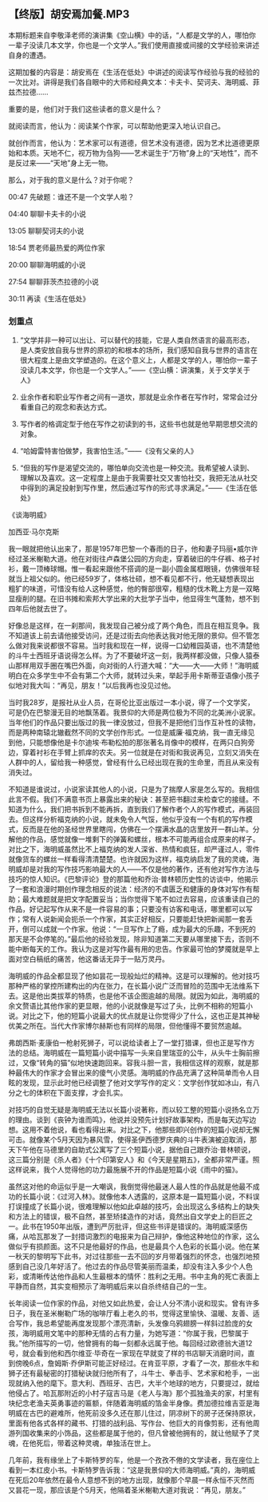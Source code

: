 ## 【终版】胡安焉加餐.MP3



本期标题来自李敬泽老师的演讲集《空山横》中的话，“人都是文学的人，哪怕你一辈子没读几本文学，你也是一个文学人。”我们使用直接或间接的文学经验来讲述自身的遭遇。

这期加餐的内容是：胡安焉在《生活在低处》中讲述的阅读写作经验与我的经验的一次比对。讲得是我们各自眼中的大师和经典文本：卡夫卡、契诃夫、海明威、菲兹杰拉德……

重要的是，他们对于我们这些读者的意义是什么？

就阅读而言，他认为：阅读某个作家，可以帮助他更深入地认识自己。

就创作而言，他认为：艺术家可以有道德，但艺术没有道德，因为艺术比道德更原始和本质。天地不仁，视万物为刍狗——艺术诞生于“万物”身上的“天地性”，而不是反过来——“天地”身上无一物。

那么，对于我的意义是什么？对于你呢？



00:47 先破题：谁还不是一个文学人啦？

04:40 聊聊卡夫卡的小说

13:05 聊聊契诃夫的小说

18:54 贾老师最热爱的两位作家

20:00 聊聊海明威的小说

27:54 聊聊菲茨杰拉德的小说

30:11 再读《生活在低处》

















### 划重点

 1. “文学并非一种可以出让、可以替代的技能，它是人类自然语言的最高形态，是人类安放自我与世界的原初的和根本的场所，我们感知自我与世界的语言在很大程度上是由文学塑造的。在这个意义上，人都是文学的人，哪怕你一辈子没读几本文学，你也是一个文学人。”——《空山横：讲演集，关于文学关于人》

 2. 业余作者和职业写作者之间有一道坎，那就是业余作者在写作时，常常会过分看重自己的观念和表达方式。

 3. 写作者的格调定型于他在写作之初读到的书，这些书也就是他早期思想交流的对象。

 4. “哈姆雷特害怕做梦，我害怕生活。”——《没有父亲的人》

 5. “但我的写作是渴望交流的，哪怕单向交流也是一种交流。我希望被人读到、理解以及喜欢。这一定程度上是由于我需要社交又害怕社交，我把无法从社交中得到的满足投射到写作里，然后通过写作的形式寻求满足。”——《生活在低处》



《谈海明威》

加西亚·马尔克斯

我一眼就把他认出来了，那是1957年巴黎一个春雨的日子，他和妻子玛丽•威尔许经过圣米榭勒大道。他在对街往卢森堡公园的方向走，穿着破旧的牛仔裤、格子衬衫，戴一顶棒球帽。惟一看起来跟他不搭调的是一副小圆金属框眼镜，仿佛很年轻就当上祖父似的。他已经59岁了，体格壮硕，想不看见都不行，他无疑想表现出粗犷的味道，可惜没有给人这种感觉，他的臀部很窄，粗糙的伐木靴上方是一双略显瘦削的腿。在旧书摊和索邦大学出来的大批学子当中，他显得生气蓬勃，想不到四年后他就去世了。

好像总是这样，在一刹那间，我发现自己被分成了两个角色，而且在相互竞争。我不知道该上前去请他接受访问，还是过街去向他表达我对他无限的景仰。但不管怎么做对我来说都很不容易。当时我和现在一样，说得一口幼稚园英语，也不清楚他的斗牛士西班牙语说得怎么样。为了不要破坏这一刻，我两样都没做，只像人猿泰山那样用双手圈在嘴巴外面，向对街的人行道大喊：“大——大——大师！”海明威明白在众多学生中不会有第二个大师，就转过头来，举起手用卡斯蒂亚语像小孩子似地对我大叫：“再见，朋友！”以后我再也没见过他。

当时我28岁，是报社从业人员，在哥伦比亚出版过一本小说，得了一个文学奖，可是仍在巴黎漫无目的地飘荡着。我景仰的大师是两位极为不同的北美洲小说家。当年他们的作品只要出版过的我一律没放过，但我不是把他们当作互补性的读物，而是两种南辕北辙截然不同的文学创作形式。一位是威廉·福克纳，我一直无缘见到他，只能想像他是卡尔迪埃·布勒松拍的那张著名肖像中的模样，在两只白狗旁边，穿着衬衫在手臂上抓痒的农夫。另一位就是在对街和我说再见，立刻又消失在人群中的人，留给我一种感觉，曾经有什么已经出现在我的生命里，而且从来没有消失过。

不知道是谁说过，小说家读其他人的小说，只是为了揣摩人家是怎么写的。我相信此言不假。我们不满意书页上暴露出来的秘诀：甚至把书翻过来检查它的接缝。不知道为什么，我们把书拆到不能再拆，直到我们了解作者个人的写作模式，再装回去。但这样分析福克纳的小说，就未免令人气馁，他似乎没有一个有机的写作模式，反而是在他的圣经世界里瞎闯，仿佛在一个摆满水晶的店里放开一群山羊。分解他的作品，感觉就像一堆剩下的弹簧和螺丝，根本不可能再组合成原来的样子。对比之下，海明威虽然比不上福克纳的发人深省、热情和疯狂，却严谨过人，零件就像货车的螺丝一样看得清清楚楚。也许就因为这样，福克纳启发了我的灵魂，海明威却是对我的写作技巧影响最大的人——不仅是他的著作，还有他对写作方法与技巧的惊人知识。《巴黎评论》登的那篇他和乔治·普林顿历史性的访谈中，他揭示了一套和浪漫时期创作理念相反的说法：经济的不虞匮乏和健康的身体对写作有帮助；最大难题就是把文字配置妥当；当你觉得下笔不如过去容易，应该重读自己的作品，好记起写作从来不是一件容易的事；只要没有访客和电话，哪里都可以写作；常有人说新闻会扼杀一个作家，其实正好相反，只要能赶快把新闻那一套丢开，倒可以成就一个作家。他说：“一旦写作上了瘾，成为最大的乐趣，不到死的那天是不会停笔的。”最后他的经验发现，除非知道第二天要从哪里接下去，否则不能中断每天的工作。我认为这是对写作最有用的忠告。作家最可怕的梦魇就是早上面对空白稿纸的痛苦，他这番话无异于一贴万灵丹。

海明威的作品全都显现了他如昙花一现般灿烂的精神。这是可以理解的。他对技巧那种严格的掌控所建构出的内在张力，在长篇小说广泛而冒险的范围中无法维系下去。这是他出类拔萃的特质，也是他不该企图逾越的局限。就因为如此，海明威的余文赘语比其他作家的更显眼，他的小说就像是写过了头，比例不相称的短篇小说。对比之下，他的短篇小说最大的优点就是让你觉得少了什么，这也正是其神秘优美之所在。当代大作家博尔赫斯也有同样的局限，但他懂得不要贸然逾越。

弗朗西斯·麦康伯一枪射死狮子，可以说给读者上了一堂打猎课，但也正是写作方法的总结。海明威在一篇短篇小说中描写一头来自里瑞亚的公牛，从头牛士胸前擦过，又像“转角的猫”似地快速跑回来。容我斗胆一言，我相信这样的观察，就是那种最伟大的作家才会冒出来的傻气小灵感。海明威的作品充满了这种简单而令人目眩的发现，显示此时他已经调整了他对文学写作的定义：文学创作犹如冰山，有八分之七的体积在下面支撑，才会扎实。

对技巧的自觉无疑是海明威无法以长篇小说著称，而以较工整的短篇小说扬名立万的理由。谈到《丧钟为谁而鸣》，他说并没预先计划好故事架构，而是每天边写边想。这用不着他说，看也看得出来。对比之下，他那些即兴创作的短篇小说却无懈可击。就像某个5月天因为暴风雪，使得圣伊西德罗庆典的斗牛表演被迫取消，那天下午他在马德里的自助式公寓写了三个短篇小说，据他自己跟乔治·普林顿说，这三篇分别是《杀人者》《十个印第安人》和《今天是星期五》，全都非常严谨。照这样说来，我个人觉得他的功力最施展不开的作品是短篇小说《雨中的猫》。

虽然这对他的命运似乎是一大嘲讽，我倒觉得他最迷人最人性的作品就是他最不成功的长篇小说：《过河入林》。就像他本人透露的，这原本是一篇短篇小说，不料误打误撞成了长篇小说，很难理解以他如此卓越的技巧，会出现这么多结构上的缺失和方法上的错误，极不自然，甚至矫揉造作的对话，竟然出自文学史上的巨匠之一。此书在1950年出版，遭到严厉批评，但这些书评是错误的。海明威深感伤痛，从哈瓦那发了一封措词激烈的电报来为自己辩护，像他这种地位的作家，这么做似乎有损颜面。这不只是他最好的作品，也是最具个人色彩的长篇小说。他在某一秋天的黎明写下此书，对过往那些一去不回的岁月带着强烈的怀念，也强烈地预感到自己没几年好活了。他过去的作品尽管美丽而温柔，却没有注入多少个人色彩，或清晰传达他作品和人生最根本的情怀：胜利之无用。书中主角的死亡表面上平静而自然，其实变相预示了海明威后来以自杀终结自己的一生。

长年阅读一位作家的作品，对他又如此热爱，会让人分不清小说和现实。曾有许多日子，我在圣米榭勒广场的咖啡厅看上老久的书，觉得这里愉快、温暖、友善、适合写作，我总希望能再度发现那个漂亮清新，头发像乌鸦翅膀一样斜过脸庞的女孩，海明威用文笔中的那种无情的占有力量，为她写道：“你属于我，巴黎属于我。”他所描写的一切，他曾拥有的每一刻都永远属于他。每回经过欧德翁大道12号，就会看到他和西尔维亚·毕奇在一家现在早就变了样的书店聊天消磨时间，直到傍晚6点，詹姆斯·乔伊斯可能正好经过。在肯亚平原，才看了一次，那些水牛和狮子还有最秘密的打猎秘诀就归他所有了，斗牛士、拳击手、艺术家和枪手，一出现就纳入他的麾下。意大利、西班牙、古巴，大半个地球的地方，只要提过，就给他侵占了。哈瓦那附近的小村子寇吉马是《老人与海》那个孤独渔夫的家，村里有块纪念老渔夫英勇事迹的匾额，伴随着海明威的箔金半身像。费加德拉维吉亚是海明威在古巴的避难所，他死前没多久还在那儿住过，阴凉树下的房子还保持原状，里面有他各式各样的藏书、打猎的战利品、写作台、他巨大的肖像剪影，还有他周游列国收集来的小饰品，这些都是属于他的，但凡曾被他拥有的，就让他赋予了灵魂，在他死后，带着这种灵魂，单独活在世上。

几年前，我有缘坐上了卡斯特罗的车，他是一个孜孜不倦的文学读者，我在座位上看到一本红皮小书。卡斯特罗告诉我：“这是我景仰的大师海明威。”真的，海明威在死后20年依然在最令人意想不到的地方出现，就像那个早晨一样永恒不灭然而又昙花一现，那应该是个5月天，他隔着圣米榭勒大道对我说：“再见，朋友。”

